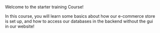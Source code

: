 Welcome to the starter training Course!

In this course, you will learn some basics about how our e-commerce store is set up, and how to access our databases in the backend without the gui in our website!
